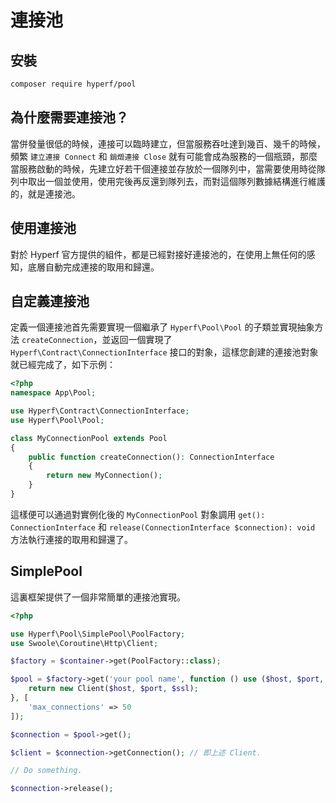 # 連接池

## 安裝

```bash
composer require hyperf/pool
```

## 為什麼需要連接池？

當併發量很低的時候，連接可以臨時建立，但當服務吞吐達到幾百、幾千的時候，頻繁 `建立連接 Connect` 和 `銷燬連接 Close` 就有可能會成為服務的一個瓶頸，那麼當服務啟動的時候，先建立好若干個連接並存放於一個隊列中，當需要使用時從隊列中取出一個並使用，使用完後再反還到隊列去，而對這個隊列數據結構進行維護的，就是連接池。

## 使用連接池

對於 Hyperf 官方提供的組件，都是已經對接好連接池的，在使用上無任何的感知，底層自動完成連接的取用和歸還。

## 自定義連接池

定義一個連接池首先需要實現一個繼承了 `Hyperf\Pool\Pool` 的子類並實現抽象方法 `createConnection`，並返回一個實現了 `Hyperf\Contract\ConnectionInterface` 接口的對象，這樣您創建的連接池對象就已經完成了，如下示例：
```php
<?php
namespace App\Pool;

use Hyperf\Contract\ConnectionInterface;
use Hyperf\Pool\Pool;

class MyConnectionPool extends Pool
{
    public function createConnection(): ConnectionInterface
    {
        return new MyConnection();
    }
}
``` 
這樣便可以通過對實例化後的 `MyConnectionPool` 對象調用 `get(): ConnectionInterface` 和 `release(ConnectionInterface $connection): void` 方法執行連接的取用和歸還了。   

## SimplePool

這裏框架提供了一個非常簡單的連接池實現。

```php
<?php

use Hyperf\Pool\SimplePool\PoolFactory;
use Swoole\Coroutine\Http\Client;

$factory = $container->get(PoolFactory::class);

$pool = $factory->get('your pool name', function () use ($host, $port, $ssl) {
    return new Client($host, $port, $ssl);
}, [
    'max_connections' => 50
]);

$connection = $pool->get();

$client = $connection->getConnection(); // 即上述 Client.

// Do something.

$connection->release();

```
